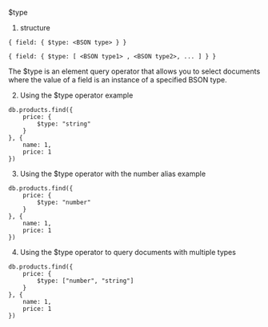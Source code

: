 $type

1) structure

```
{ field: { $type: <BSON type> } }
```

```
{ field: { $type: [ <BSON type1> , <BSON type2>, ... ] } }
```

The $type is an element query operator that allows you to select documents where the value of a field is an instance of a specified BSON type.

2) Using the $type operator example

```
db.products.find({
    price: {
        $type: "string"
    }
}, {
    name: 1,
    price: 1
})
```

3) Using the $type operator with the number alias example

```
db.products.find({
    price: {
        $type: "number"
    }
}, {
    name: 1,
    price: 1
})
```

4) Using the $type operator to query documents with multiple types

```
db.products.find({
    price: {
        $type: ["number", "string"]
    }
}, {
    name: 1,
    price: 1
})
```
